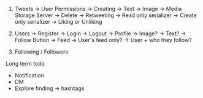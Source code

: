 1. Tweets
   -> User Permissions
      -> Creating
         -> Text
         -> Image -> Media Storage Server
      -> Delete
      -> Retweeting
         -> Read only serializer
         -> Create only serializer
      -> Liking or Unliking

2. Users
   -> Register
   -> Login
   -> Logout
   -> Profile
      -> Image?
      -> Text?
      -> Follow Button
   -> Feed
      -> User's feed only?
      -> User + who they follow?

3. Following / Followers

Long term todo

- Notification
- DM
- Explore finding -> hashtags
